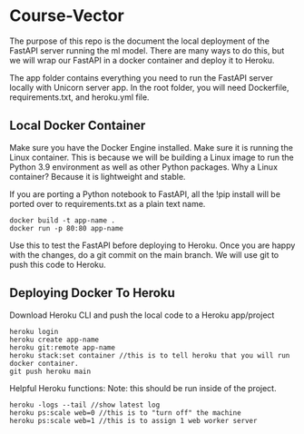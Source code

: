# Course-Vector
The purpose of this repo is the document the local deployment of the FastAPI server running the ml model. There are many ways to do this, but we will wrap our FastAPI in a docker container and deploy it to Heroku. 

The app folder contains everything you need to run the FastAPI server locally with Unicorn server app. In the root folder, you will need Dockerfile, requirements.txt, and heroku.yml file.

## Local Docker Container
Make sure you have the Docker Engine installed. Make sure it is running the Linux container. This is because we will be building a Linux image to run the Python 3.9 environment as well as other Python packages. Why a Linux container? Because it is lightweight and stable.

If you are porting a Python notebook to FastAPI, all the !pip install will be ported over to requirements.txt as a plain text name.

```
docker build -t app-name .
docker run -p 80:80 app-name
```

Use this to test the FastAPI before deploying to Heroku. Once you are happy with the changes, do a git commit on the main branch. We will use git to push this code to Heroku. 

## Deploying Docker To Heroku
Download Heroku CLI and push the local code to a Heroku app/project

```
heroku login
heroku create app-name
heroku git:remote app-name
heroku stack:set container //this is to tell heroku that you will run docker container.
git push heroku main
```

Helpful Heroku functions:
Note: this should be run inside of the project. 
```
heroku -logs --tail //show latest log
heroku ps:scale web=0 //this is to "turn off" the machine
heroku ps:scale web=1 //this is to assign 1 web worker server
```


